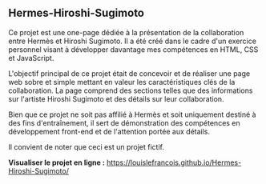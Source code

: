 ## Hermes-Hiroshi-Sugimoto

Ce projet est une one-page dédiée à la présentation de la collaboration entre Hermès et Hiroshi Sugimoto. Il a été créé dans le cadre d'un exercice personnel visant à développer davantage mes compétences en HTML, CSS et JavaScript.

L'objectif principal de ce projet était de concevoir et de réaliser une page web sobre et simple mettant en valeur les caractéristiques clés de la collaboration. La page comprend des sections telles que des informations sur l'artiste Hiroshi Sugimoto et des détails sur leur collaboration.

Bien que ce projet ne soit pas affilié à Hermès et soit uniquement destiné à des fins d'entraînement, il sert de démonstration des compétences en développement front-end et de l'attention portée aux détails.

Il convient de noter que ceci est un projet fictif.

**Visualiser le projet en ligne :** 
https://louislefrancois.github.io/Hermes-Hiroshi-Sugimoto/



